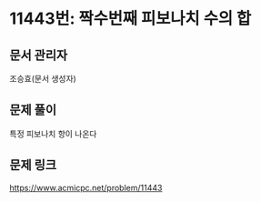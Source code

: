 # 11443번: 짝수번째 피보나치 수의 합
## 문서 관리자
조승효(문서 생성자)
## 문제 풀이
특정 피보나치 항이 나온다
## 문제 링크
https://www.acmicpc.net/problem/11443